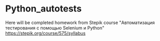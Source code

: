 # Python_autotests
Here will be completed homework from Stepik course "Автоматизация тестирования с помощью Selenium и Python"
https://stepik.org/course/575/syllabus
